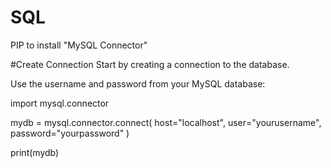 # SQL

PIP to install "MySQL Connector"



#Create Connection
Start by creating a connection to the database.

Use the username and password from your MySQL database:

import mysql.connector

mydb = mysql.connector.connect(
  host="localhost",
  user="yourusername",
  password="yourpassword"
)

print(mydb)
